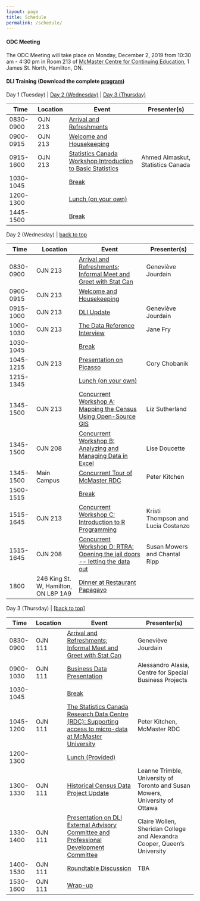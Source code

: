 ```yaml
---
layout: page
title: Schedule
permalink: /schedule/
---
```

<h4>ODC Meeting</h4>

The ODC Meeting will take place on Monday, December 2, 2019 from 10:30 am - 4:30 pm in Room 213 of <a href="https://goo.gl/maps/5kK3S6DEB4SJ8SYV8">McMaster Centre for Continuing Education</a>, 1 James St. North, Hamilton, ON.

<h4>DLI Training (Download the complete <a href="/2019DLIOntarioTrainingProgram.pdf">program</a>)</h4>

<a name="day-one">Day 1 (Tuesday)</a> | [Day 2 (Wednesday)](#day-two) | [Day 3 (Thursday)](#day-three)
<table class="one">
  <thead>
    <tr>
	<th class="hour">Time</th>
	<th class="loc">Location</th>
	<th class="session">Event</th>
	<th class="name">Presenter(s)</th>
    </tr>
  </thead>
  <tbody>
    <tr>
	<td>0830-0900</td>
	<td>OJN 213</td>
	<td><a name="1-1" href="/program/#1-1">Arrival and Refreshments</a></td>
	<td></td>
    </tr>
    <tr>
    <td>0900-0915</td>
    <td>OJN 213</td>
    <td><a name="1-2" href="/program/#1-2">Welcome and Housekeeping</a></td>
    <td></td>
    </tr>
    <tr>
    <td>0915-1600</td>
    <td>OJN 213</td>
    <td><a name="1-3" href="/program/#1-3">Statistics Canada Workshop Introduction to Basic Statistics</a></td>
    <td>Ahmed Almaskut, Statistics Canada</td>
    </tr>
    <tr>
    <td>1030-1045</td>
    <td></td>
    <td><a name="1-4" href="/program/#1-4">Break</a></td>
    <td></td>
    </tr>
    <tr>
    <td>1200-1300</td>
    <td></td>
    <td><a name="1-6" href="/program/#1-6">Lunch (on your own)</a></td>
    <td></td>
    </tr>
    <tr>
    <td>1445-1500</td>
    <td></td>
    <td><a name="1-8" href="/program/#1-8">Break</a></td>
    <td></td>
    </tr>
   </tbody>
</table>

<a name="day-two">Day 2 (Wednesday)</a> | [back to top](#day-one)
<p>

<table class="one">
  <thead>
    <tr>
	<th class="hour">Time</th>
	<th class="loc">Location</th>
	<th class="session">Event</th>
	<th class="name">Presenter(s)</th>
    </tr>
  </thead>
  <tbody>
    <tr>
	<td>0830-0900</td>
	<td>OJN 213</td>
	<td><a name="2-1" href="/program/#2-1">Arrival and Refreshments; Informal Meet and Greet with Stat Can</a></td>
	<td>Geneviève Jourdain</td>
    </tr>
    <tr>
    <td>0900-0915</td>
    <td>OJN 213</td>
    <td><a name="2-2" href="/program/#2-2">Welcome and Housekeeping</a></td>
    <td></td>
    </tr>
    <tr>
    <td>0915-1000</td>
    <td>OJN 213</td>
    <td><a name="2-3" href="/program/#2-3">DLI Update</a></td>
    <td>Geneviève Jourdain</td>
    </tr>
    <tr>
    <td>1000-1030</td>
    <td>OJN 213</td>
    <td><a name="2-4" href="/program/#2-4">The Data Reference Interview</a></td>
    <td>Jane Fry</td>
    </tr>
    <tr>
    <td>1030-1045</td>
    <td></td>
    <td><a name="2-5" href="/program/#2-5">Break</a></td>
    <td></td>
    </tr>
    <tr>
    <td>1045-1215</td>
    <td>OJN 213</td>
    <td><a name="2-6" href="/program/#2-6">Presentation on Picasso</a></td>
    <td>Cory Chobanik</td>
    </tr>
    <tr>
    <td>1215-1345</td>
    <td></td>
    <td><a name="2-7" href="/program/#2-7">Lunch (on your own)</a></td>
    <td></td>
    </tr>
    <tr>
    <td>1345-1500</td>
    <td>OJN 213</td>
    <td><a name="2-8a" href="/program/#2-8a">Concurrent Workshop A: Mapping the Census Using Open-Source GIS</a></td>
    <td>Liz Sutherland</td>
    </tr>
    <tr>
    <td>1345-1500</td>
    <td>OJN 208</td>
    <td><a name="2-8b" href="/program/#2-8b">Concurrent Workshop B: Analyzing and Managing Data in Excel</a></td>
    <td>Lise Doucette</td>
    </tr>
    <tr>
    <td>1345-1500</td>
    <td>Main Campus</td>
    <td><a name="2-8c" href="/program/#2-8c">Concurrent Tour of McMaster RDC</a></td>
    <td>Peter Kitchen</td>
    </tr>
    <tr>
    <td>1500-1515</td>
    <td></td>
    <td><a name="2-9" href="/program/#2-9">Break</a></td>
    <td></td>
    </tr>
    <tr>
    <td>1515-1645</td>
    <td>OJN 213</td>
    <td><a name="2-10c" href="/program/#2-10c">Concurrent Workshop C: Introduction to R Programming</a></td>
    <td>Kristi Thompson and Lucia Costanzo</td>
    </tr>
    <tr>
    <td>1515-1645</td>
    <td>OJN 208</td>
    <td><a name="2-10d" href="/program/#2-10d">Concurrent Workshop D: RTRA: Opening the jail doors -- letting the data out</a></td>
    <td>Susan Mowers and Chantal Ripp</td>
    </tr>
    <tr>
    <td>1800</td>
    <td>246 King St. W, Hamilton, ON L8P 1A9</td>
    <td><a name="2-11" href="/program/#2-11">Dinner at Restaurant Papagayo</a></td>
    <td></td>
    </tr>
   </tbody>
</table>

<p><a name="day-three">Day 3 (Thursday)</a> |  <a href="#day-one">[back to top]</a>
<p>

<table class="one">
  <thead>
    <tr>
	<th class="hour">Time</th>
	<th class="loc">Location</th>
	<th class="session">Event</th>
	<th class="name">Presenter(s)</th>
    </tr>
  </thead>
  <tbody>
    <tr>
	<td>0830-0900</td>
	<td>OJN 111</td>
	<td><a name="3-1" href="/program/#3-1">Arrival and Refreshments; Informal Meet and Greet with Stat Can</a></td>
	<td>Geneviève Jourdain</td>
    </tr>
    <tr>
    <td>0900-1030</td>
    <td>OJN 111</td>
    <td><a name="3-2" href="/program/#3-2">Business Data Presentation</a></td>
    <td>Alessandro Alasia, Centre for Special Business Projects</td>
    </tr>
    <tr>
    <td>1030-1045</td>
    <td></td>
    <td><a name="3-3" href="/program/#3-3">Break</a></td>
    <td></td>
    </tr>
    <tr>
    <td>1045-1200</td>
    <td>OJN 111</td>
    <td><a name="3-4" href="/program/#3-4">The Statistics Canada Research Data Centre (RDC): Supporting access to micro-data at 
McMaster University</a></td>
    <td>Peter Kitchen, McMaster RDC</td>
    </tr>
    <tr>
    <td>1200-1300</td>
    <td></td>
    <td><a name="3-5" href="/program/#3-5">Lunch (Provided)</a></td>
    <td></td>
    </tr>
    <tr>
    <td>1300-1330</td>
    <td>OJN 111</td>
    <td><a name="3-5a" href="/program/#3-5">Historical Census Data Project Update</a></td>
    <td>Leanne Trimble, University of Toronto and Susan Mowers, University of Ottawa</td>
    </tr>
    <tr>
    <td>1330-1400</td>
    <td>OJN 111</td>
    <td><a name="3-5b" href="/program/#3-5">Presentation on DLI External Advisory Committee and Professional Development Committee</a>       </td>
    <td>Claire Wollen, Sheridan College and Alexandra Cooper, Queen’s University</td>
    </tr>
    <tr>
    <td>1400-1530</td>
    <td>OJN 111</td>
    <td><a name="3-6" href="/program/#3-6">Roundtable Discussion</a></td>
    <td>TBA</td>
    </tr>
    <tr>
    <td>1530-1600</td>
    <td>OJN 111</td>
    <td><a name="3-7" href="/program/#3-7">Wrap-up</a></td>
    <td></td>
    </tr>
   </tbody>
</table>

</p>
